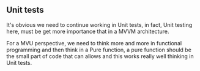 ## **Unit tests**

It's obvious we need to continue working in Unit tests, in fact, Unit testing here, must be get more importance that in a MVVM architecture. 

For a MVU perspective, we need to think more and more in functional programming and then think in a Pure function, a pure function should be the small part of code that can allows and this works really well thinking in Unit tests.